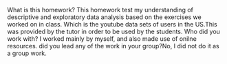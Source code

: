 What is this homework? This homework test my understanding of descriptive and exploratory data analysis based on the exercises we worked on in class. Which is the youtube data sets of users in the US.This was provided by the tutor in order to be used by the students.
Who did you work with? I worked mainly by myself, and also made use of onilne resources.
did you lead any of the work in your group?No, I did not do it as a group work.
